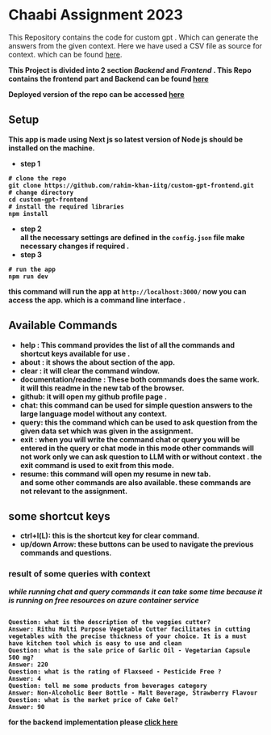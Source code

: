 # Chaabi Assignment 2023
This Repository contains the code for custom gpt . Which can generate the answers from the given context. Here we have used a CSV file as source for context. which can be found [here](https://github.com/rahim-khan-iitg/custom-gpt-backend/tree/master/data). 

<b>This Project is divided into 2 section <i>Backend</i> and <i>Frontend</i> . This Repo contains the frontend part and Backend can be found [here](https://github.com/rahim-khan-iitg/custom-gpt-backend) 

<b>Deployed version of the repo can be accessed [here](https://custom-gpt-five.vercel.app/)</b>


## Setup
This app is made using Next js so latest version of Node js should be installed on the machine. 
- step 1
```
# clone the repo
git clone https://github.com/rahim-khan-iitg/custom-gpt-frontend.git
# change directory
cd custom-gpt-frontend
# install the required libraries
npm install
```
- step 2 \
all the necessary settings are defined in the ```config.json``` file make necessary changes if required .
- step 3 
```
# run the app
npm run dev
```
this command will run the app at ``` http://localhost:3000/ ``` now you can access the app. which is a command line interface .

## Available Commands
- <b>help</b> : This command provides the list of all the commands and shortcut keys  available for use .
- <b>about</b> : it shows the about section of the app.
- <b>clear</b> : it will clear the command window.
- <b>documentation/readme</b> : These both commands does the same work. it will this readme in the new tab of the browser.
- <b>github</b>: it will open my github profile page .
- <b>chat</b>: this command can be used for simple question answers to the large language model without any context.
- <b>query</b>: this the command which can be used to ask question from the given data set which was given in the assignment.
- <b>exit</b> : when you will write the command chat or query you will be entered in the query or chat mode in this mode other commands will not work only we can ask question to LLM with or without context . the exit command is used to exit from this mode.
- <b>resume</b>: this command will open my resume in new tab. \
and some other commands are also available. these commands are not relevant to the assignment.
## some shortcut keys
- <b> ctrl+l(L)</b>: this is the shortcut key for clear command.
- <b>up/down Arrow</b>: these buttons can be used to navigate the previous commands and questions.

### result of some queries with context
<i>while running chat and query commands it can take some time because it is running on free resources on azure container service</i>
```

Question: what is the description of the veggies cutter?
Answer: Rithu Multi Purpose Vegetable Cutter facilitates in cutting vegetables with the precise thickness of your choice. It is a must have kitchen tool which is easy to use and clean
Question: what is the sale price of Garlic Oil - Vegetarian Capsule 500 mg?
Answer: 220
Question: what is the rating of Flaxseed - Pesticide Free ?
Answer: 4
Question: tell me some products from beverages category
Answer: Non-Alcoholic Beer Bottle - Malt Beverage, Strawberry Flavour
Question: what is the market price of Cake Gel?
Answer: 90

```
for the backend implementation please [click here](https://github.com/rahim-khan-iitg/custom-gpt-backend)